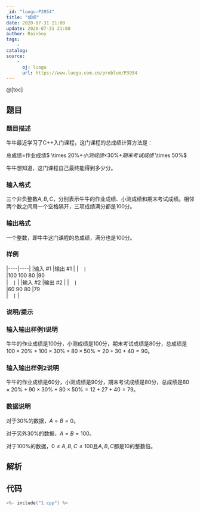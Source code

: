 ```yaml
---
_id: "luogu-P3954"
title: "成绩"
date: 2020-07-31 21:00
update: 2020-07-31 21:00
author: Rainboy
tags:
    - 
catalog: 
source: 
    - 
      oj: luogu
      url: https://www.luogu.com.cn/problem/P3954
---
```


@[toc]

## 题目



### 题目描述

牛牛最近学习了C++入门课程，这门课程的总成绩计算方法是：

总成绩=作业成绩$ \times 20\%+$小测成绩$×30\%+$期末考试成绩$ \times 50\%$

牛牛想知道，这门课程自己最终能得到多少分。




### 输入格式
三个非负整数$A,B,C$，分别表示牛牛的作业成绩、小测成绩和期末考试成绩。相邻两个数之间用一个空格隔开，三项成绩满分都是$100$分。




### 输出格式

一个整数，即牛牛这门课程的总成绩，满分也是$100$分。




### 样例

|----|----|
|输入 #1  |输出 #1  |
|```  |```  \
|100 100 80   |90  \
|```  |```  |
|输入 #2  |输出 #2  |
|```  |```  \
|60 90 80   |79  \
|```  |```  |



### 说明/提示
### 输入输出样例1说明

牛牛的作业成绩是$100$分，小测成绩是$100$分，期末考试成绩是$80$分，总成绩是$100 \times 20\%+100 \times 30\%+80 \times 50\%=20+30+40=90$。


### 输入输出样例2说明

牛牛的作业成绩是$60$分，小测成绩是$90$分，期末考试成绩是$80$分，总成绩是$60 \times 20\%+90 \times 30\%+80 \times 50\%=12+27+40=79$。


### 数据说明


对于$30\%$的数据，$A=B=0$。

对于另外$30\%$的数据，$A=B=100$。

对于$100\%$的数据，$0≤A,B,C≤100$且$A,B,C$都是$10$的整数倍。



## 解析


## 代码

```c
<%- include("1.cpp") %>
```